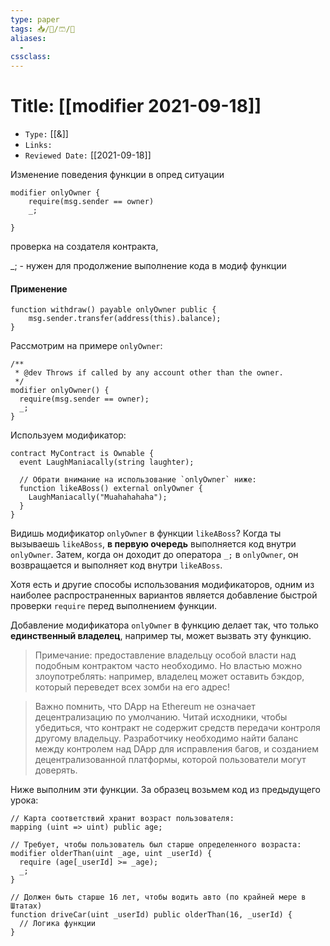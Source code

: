 ```yaml
---
type: paper
tags: 📥️/📜️/🩳/🗿
aliases:
  - 
cssclass: 
---
```




# Title: **[[modifier 2021-09-18]]**
- `Type:` [[&]]
- `Links:`
- `Reviewed Date:` [[2021-09-18]]

Изменение поведения функции в опред ситуации

```
modifier onlyOwner {
	require(msg.sender == owner)
	_;

}

```

проверка на создателя контракта, 

_; - нужен для продолжение выполнение кода в модиф функции


#### Применение
```
function withdraw() payable onlyOwner public {
	msg.sender.transfer(address(this).balance);
}
```

Рассмотрим на примере `onlyOwner`:

```
/**
 * @dev Throws if called by any account other than the owner.
 */
modifier onlyOwner() {
  require(msg.sender == owner);
  _;
}
```

Используем модификатор:

```
contract MyContract is Ownable {
  event LaughManiacally(string laughter);

  // Обрати внимание на использование `onlyOwner` ниже:
  function likeABoss() external onlyOwner {
    LaughManiacally("Muahahahaha");
  }
}
```


Видишь модификатор `onlyOwner` в функции `likeABoss`? Когда ты вызываешь `likeABoss`, **в первую очередь** выполняется код внутри `onlyOwner`. Затем, когда он доходит до оператора `_;` в `onlyOwner`, он возвращается и выполняет код внутри `likeABoss`.

Хотя есть и другие способы использования модификаторов, одним из наиболее распространенных вариантов является добавление быстрой проверки `require` перед выполнением функции.

Добавление модификатора `onlyOwner` в функцию делает так, что только **единственный владелец**, например ты, может вызвать эту функцию.

> Примечание: предоставление владельцу особой власти над подобным контрактом часто необходимо. Но властью можно злоупотреблять: например, владелец может оставить бэкдор, который переведет всех зомби на его адрес!

> Важно помнить, что DApp на Ethereum не означает децентрализацию по умолчанию. Читай исходники, чтобы убедиться, что контракт не содержит средств передачи контроля другому владельцу. Разработчику необходимо найти баланс между контролем над DApp для исправления багов, и созданием децентрализованной платформы, которой пользователи могут доверять.

Ниже выполним эти функции. За образец возьмем код из предыдущего урока:

```
// Карта соответствий хранит возраст пользователя:
mapping (uint => uint) public age;

// Требует, чтобы пользователь был старше определенного возраста:
modifier olderThan(uint _age, uint _userId) {
  require (age[_userId] >= _age);
  _;
}

// Должен быть старше 16 лет, чтобы водить авто (по крайней мере в Штатах)
function driveCar(uint _userId) public olderThan(16, _userId) {
  // Логика функции
}
```
